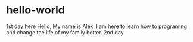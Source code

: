# hello-world
1st day here
Hello, My name is Alex. I am here to learn how to programing and change the life of my family better.
2nd day
